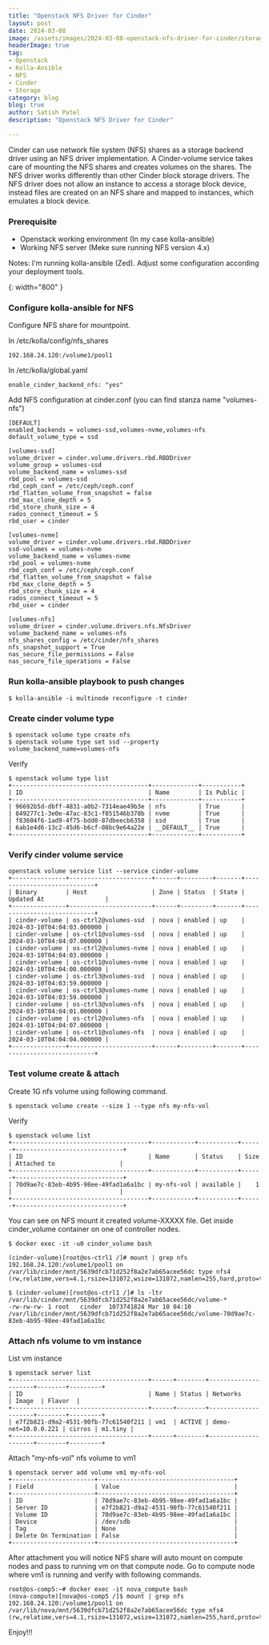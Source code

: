 ```yaml
---
title: "Openstack NFS Driver for Cinder"
layout: post
date: 2024-03-08
image: /assets/images/2024-03-08-openstack-nfs-driver-for-cinder/storage-nfs.png
headerImage: true
tag:
- Openstack
- Kolla-Ansible
- NFS
- Cinder
- Storage
category: blog
blog: true
author: Satish Patel
description: "Openstack NFS Driver for Cinder"

---
```


Cinder can use network file system (NFS) shares as a storage backend driver using an NFS driver implementation. A Cinder-volume service takes care of mounting the NFS shares and creates volumes on the shares. The NFS driver works differently than other Cinder block storage drivers. The NFS driver does not allow an instance to access a storage block device, instead files are created on an NFS share and mapped to instances, which emulates a block device.

### Prerequisite  

* Openstack working environment (In my case kolla-ansible) 
* Working NFS server (Meke sure running NFS version 4.x)

Notes: I'm running kolla-ansible (Zed). Adjust some configuration according your deployment tools. 

![<img>](/assets/images/2024-03-08-openstack-nfs-driver-for-cinder/cinder-nfs.png){: width="800" }

### Configure kolla-ansible for NFS

Configure NFS share for mountpoint. 

In /etc/kolla/config/nfs_shares

```
192.168.24.120:/volume1/pool1
```

In /etc/kolla/global.yaml 

```
enable_cinder_backend_nfs: "yes"
```

Add NFS configuration at cinder.conf (you can find stanza name "volumes-nfs")

```
[DEFAULT]
enabled_backends = volumes-ssd,volumes-nvme,volumes-nfs
default_volume_type = ssd

[volumes-ssd]
volume_driver = cinder.volume.drivers.rbd.RBDDriver
volume_group = volumes-ssd
volume_backend_name = volumes-ssd
rbd_pool = volumes-ssd
rbd_ceph_conf = /etc/ceph/ceph.conf
rbd_flatten_volume_from_snapshot = false
rbd_max_clone_depth = 5
rbd_store_chunk_size = 4
rados_connect_timeout = 5
rbd_user = cinder

[volumes-nvme]
volume_driver = cinder.volume.drivers.rbd.RBDDriver
ssd-volumes = volumes-nvme
volume_backend_name = volumes-nvme
rbd_pool = volumes-nvme
rbd_ceph_conf = /etc/ceph/ceph.conf
rbd_flatten_volume_from_snapshot = false
rbd_max_clone_depth = 5
rbd_store_chunk_size = 4
rados_connect_timeout = 5
rbd_user = cinder

[volumes-nfs]
volume_driver = cinder.volume.drivers.nfs.NfsDriver
volume_backend_name = volumes-nfs
nfs_shares_config = /etc/cinder/nfs_shares
nfs_snapshot_support = True
nas_secure_file_permissions = False
nas_secure_file_operations = False
```

### Run kolla-ansible playbook to push changes

```
$ kolla-ansible -i multinode reconfigure -t cinder
```

### Create cinder volume type

```
$ openstack volume type create nfs
$ openstack volume type set ssd --property volume_backend_name=volumes-nfs
```

Verify 

```
$ openstack volume type list
+--------------------------------------+-------------+-----------+
| ID                                   | Name        | Is Public |
+--------------------------------------+-------------+-----------+
| 96692b5d-dbff-4831-a0b2-7314eae49b3e | nfs         | True      |
| 849277c1-3e0e-47ac-83c1-f851546b378b | nvme        | True      |
| f83604f6-1ad9-4f75-bdd0-87dbeecb6358 | ssd         | True      |
| 6ab1e4d6-13c2-45d6-b6cf-08bc9e64a22e | __DEFAULT__ | True      |
+--------------------------------------+-------------+-----------+
```

### Verify cinder volume service

```
openstack volume service list --service cinder-volume
+---------------+-----------------------+------+---------+-------+----------------------------+
| Binary        | Host                  | Zone | Status  | State | Updated At                 |
+---------------+-----------------------+------+---------+-------+----------------------------+
| cinder-volume | os-ctrl2@volumes-ssd  | nova | enabled | up    | 2024-03-10T04:04:03.000000 |
| cinder-volume | os-ctrl1@volumes-ssd  | nova | enabled | up    | 2024-03-10T04:04:07.000000 |
| cinder-volume | os-ctrl2@volumes-nvme | nova | enabled | up    | 2024-03-10T04:04:03.000000 |
| cinder-volume | os-ctrl1@volumes-nvme | nova | enabled | up    | 2024-03-10T04:04:00.000000 |
| cinder-volume | os-ctrl3@volumes-ssd  | nova | enabled | up    | 2024-03-10T04:03:59.000000 |
| cinder-volume | os-ctrl3@volumes-nvme | nova | enabled | up    | 2024-03-10T04:03:59.000000 |
| cinder-volume | os-ctrl3@volumes-nfs  | nova | enabled | up    | 2024-03-10T04:04:01.000000 |
| cinder-volume | os-ctrl2@volumes-nfs  | nova | enabled | up    | 2024-03-10T04:04:07.000000 |
| cinder-volume | os-ctrl1@volumes-nfs  | nova | enabled | up    | 2024-03-10T04:04:04.000000 |
+---------------+-----------------------+------+---------+-------+----------------------------+
```

### Test volume create & attach

Create 1G nfs volume using following command.

```
$ openstack volume create --size 1 --type nfs my-nfs-vol
```

Verify 

```
$ openstack volume list
+--------------------------------------+------------+-----------+------+------------------------------+
| ID                                   | Name       | Status    | Size | Attached to                  |
+--------------------------------------+------------+-----------+------+------------------------------+
| 70d9ae7c-83eb-4b95-98ee-49fad1a6a1bc | my-nfs-vol | available |    1 |                              |
+--------------------------------------+------------+-----------+------+------------------------------+
```

You can see on NFS mount it created volume-XXXXX file. Get inside cinder_volume container on one of controller nodes.

```
$ docker exec -it -u0 cinder_volume bash

(cinder-volume)[root@os-ctrl1 /]# mount | grep nfs
192.168.24.120:/volume1/pool1 on /var/lib/cinder/mnt/5639dfcb71d252f8a2e7ab65acee56dc type nfs4 (rw,relatime,vers=4.1,rsize=131072,wsize=131072,namlen=255,hard,proto=tcp,timeo=600,retrans=2,sec=sys,clientaddr=192.168.24.110,local_lock=none,addr=192.168.24.120)

$ (cinder-volume)[root@os-ctrl1 /]# ls -ltr /var/lib/cinder/mnt/5639dfcb71d252f8a2e7ab65acee56dc/volume-*
-rw-rw-rw- 1 root   cinder  1073741824 Mar 10 04:10 /var/lib/cinder/mnt/5639dfcb71d252f8a2e7ab65acee56dc/volume-70d9ae7c-83eb-4b95-98ee-49fad1a6a1bc
```

### Attach nfs volume to vm instance

List vm instance 

```
$ openstack server list
+--------------------------------------+------+--------+---------------------+--------+---------+
| ID                                   | Name | Status | Networks            | Image  | Flavor  |
+--------------------------------------+------+--------+---------------------+--------+---------+
| e7f2b821-d9a2-4531-90fb-77c61540f211 | vm1  | ACTIVE | demo-net=10.0.0.221 | cirros | m1.tiny |
+--------------------------------------+------+--------+---------------------+--------+---------+
```

Attach "my-nfs-vol" nfs volume to vm1 

```
$ openstack server add volume vm1 my-nfs-vol
+-----------------------+--------------------------------------+
| Field                 | Value                                |
+-----------------------+--------------------------------------+
| ID                    | 70d9ae7c-83eb-4b95-98ee-49fad1a6a1bc |
| Server ID             | e7f2b821-d9a2-4531-90fb-77c61540f211 |
| Volume ID             | 70d9ae7c-83eb-4b95-98ee-49fad1a6a1bc |
| Device                | /dev/sdb                             |
| Tag                   | None                                 |
| Delete On Termination | False                                |
+-----------------------+--------------------------------------+
```

After attachment you will notice NFS share will auto mount on compute nodes and pass to running vm on that compute node. Go to compute node where vm1 is running and verify with following commands. 

```
root@os-comp5:~# docker exec -it nova_compute bash
(nova-compute)[nova@os-comp5 /]$ mount | grep nfs
192.168.24.120:/volume1/pool1 on /var/lib/nova/mnt/5639dfcb71d252f8a2e7ab65acee56dc type nfs4 (rw,relatime,vers=4.1,rsize=131072,wsize=131072,namlen=255,hard,proto=tcp,timeo=600,retrans=2,sec=sys,clientaddr=192.168.24.108,local_lock=none,addr=192.168.24.120)
```

Enjoy!!! 










